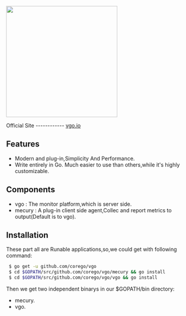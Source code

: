 <p align="left">
    <a href="https://vgo.io">
     <img  width="300" src="https://github.com/corego/vgo/blob/master/assets/images/vgo.png"></a>
</p>
Official Site
------------
<a href="http://vgo.io">vgo.io</a>

Features
------------
 - Modern and plug-in,Simplicity And Performance.
 - Write entirely in Go. Much easier to use than others,while it's highly customizable.


Components
------------
 - vgo : The monitor platform,which is server side. 
 - mecury : A plug-in client side agent,Collec and report metrics to output(Default is to vgo).

Installation
------------
These part all are Runable applications,so,we could get with following command:  </br>
   ```bash
    $ go get -u github.com/corego/vgo
    $ cd $GOPATH/src/github.com/corego/vgo/mecury && go install
    $ cd $GOPATH/src/github.com/corego/vgo/vgo && go install
   ```
Then we get two independent binarys in our $GOPATH/bin directory: 
   *  mecury.
   *  vgo.

